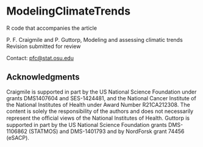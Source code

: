 # ModelingClimateTrends

R code that accompanies the article

P. F. Craigmile and P. Guttorp,
Modeling and assessing climatic trends
Revision submitted for review

Contact: pfc@stat.osu.edu


## Acknowledgments

Craigmile is supported in part by the US National Science Foundation under grants DMS1407604 and SES-1424481, and the National Cancer Institute of the National Institutes of Health under Award Number R21CA212308. The content is solely the responsibility of the authors and does not necessarily represent the oﬃcial views of the National Institutes of Health. Guttorp is supported in part by the US National Science Foundation grants DMS-1106862 (STATMOS) and DMS-1401793 and by NordForsk grant 74456 (eSACP).
